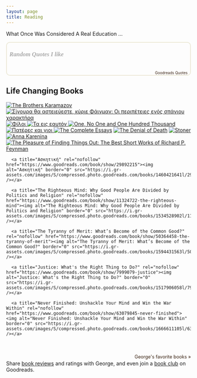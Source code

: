 ```yaml
---
layout: page
title: Reading
---
```


What Once Was Considered  A Real Education ...

<div style="border: 2px solid #EBE8D5; border-radius:10px; padding: 0px 7px 0px 7px;"><h3 style=""><a href="https://www.goodreads.com/user/show/98951412-george-polykratis" style="text-decoration: none;color:#aaa;font-family:georgia,serif;font-style:italic;" rel="nofollow">Random Quotes I like</a></h3><br/><div id="gr_quote_body"></div><script src="https://www.goodreads.com/quotes/widget/98951412-george-polykratis?v=2" type="text/javascript"></script><div style="text-align: right;"><a href="https://www.goodreads.com/quotes" style="color: #382110; text-decoration: none; font-size: 10px;" rel="nofollow">Goodreads Quotes</a></div></div>

## Life Changing Books
  <div class="gr_grid_container">
    <div>
      <a title="The Brothers Karamazov" rel="nofollow" href="https://www.goodreads.com/book/show/4934.The_Brothers_Karamazov"><img alt="The Brothers Karamazov" border="0" src="https://i.gr-assets.com/images/S/compressed.photo.goodreads.com/books/1427728126l/4934._SX50_.jpg" />
      </a>
      <a title="Σίγουρα θα αστειεύεστε, κύριε Φάινμαν: Οι περιπέτειες ενός σπάνιου χαρακτήρα" rel="nofollow" href="https://www.goodreads.com/book/show/26156824"><img alt="Σίγουρα θα αστειεύεστε, κύριε Φάινμαν: Οι περιπέτειες ενός σπάνιου χαρακτήρα" border="0" src="https://i.gr-assets.com/images/S/compressed.photo.goodreads.com/books/1440418993l/26156824._SX50_.jpg" />
      </a>
      <a title="Φίλοι" rel="nofollow" href="https://www.goodreads.com/book/show/36680239"><img alt="Φίλοι" border="0" src="https://i.gr-assets.com/images/S/compressed.photo.goodreads.com/books/1511900898l/36680239._SX50_.jpg" />
     </a>
      <a title="Τα εις εαυτόν" rel="nofollow" href="https://www.goodreads.com/book/show/16106598"><img alt="Τα εις εαυτόν" border="0" src="https://i.gr-assets.com/images/S/compressed.photo.goodreads.com/books/1600854971l/16106598._SX50_.jpg" />
      </a>
      <a title="One, No One and One Hundred Thousand" rel="nofollow" href="https://www.goodreads.com/book/show/12117.One_No_One_and_One_Hundred_Thousand"><img alt="One, No One and One Hundred Thousand" border="0" src="https://i.gr-assets.com/images/S/compressed.photo.goodreads.com/books/1388199785l/12117._SY75_.jpg" />
     </a>
      <a title="Πατέρες και γιοι" rel="nofollow" href="https://www.goodreads.com/book/show/28241088"><img alt="Πατέρες και γιοι" border="0" src="https://i.gr-assets.com/images/S/compressed.photo.goodreads.com/books/1648496155l/28241088._SX50_.jpg" />
    </a>
      <a title="The Complete Essays" rel="nofollow" href="https://www.goodreads.com/book/show/30735.The_Complete_Essays"><img alt="The Complete Essays" border="0" src="https://i.gr-assets.com/images/S/compressed.photo.goodreads.com/books/1657542435l/30735._SY75_.jpg" /></a>
      <a title="The Denial of Death" rel="nofollow" href="https://www.goodreads.com/book/show/52393457-the-denial-of-death"><img alt="The Denial of Death" border="0" src="https://i.gr-assets.com/images/S/compressed.photo.goodreads.com/books/1584266014l/52393457._SY75_.jpg" /></a>
     <a title="Stoner" rel="nofollow" href="https://www.goodreads.com/book/show/166997.Stoner"><img alt="Stoner" border="0" src="https://i.gr-assets.com/images/S/compressed.photo.goodreads.com/books/1320600716l/166997._SY75_.jpg" />
     </a>
      <a title="Anna Karenina" rel="nofollow" href="https://www.goodreads.com/book/show/155.Anna_Karenina"><img alt="Anna Karenina" border="0" src="https://i.gr-assets.com/images/S/compressed.photo.goodreads.com/books/1288758122l/155._SY75_.jpg" />
      </a>
      <a title="The Pleasure of Finding Things Out: The Best Short Works of Richard P. Feynman" rel="nofollow" href="https://www.goodreads.com/book/show/10260.The_Pleasure_of_Finding_Things_Out"><img alt="The Pleasure of Finding Things Out: The Best Short Works of Richard P. Feynman" border="0" src="https://i.gr-assets.com/images/S/compressed.photo.goodreads.com/books/1386924005l/10260._SY75_.jpg" />
      </a>

      <a title="Ασκητική" rel="nofollow" href="https://www.goodreads.com/book/show/29892215"><img alt="Ασκητική" border="0" src="https://i.gr-assets.com/images/S/compressed.photo.goodreads.com/books/1460421641l/29892215._SX98_.jpg" /></a> 
      
      <a title="The Righteous Mind: Why Good People Are Divided by Politics and Religion" rel="nofollow" href="https://www.goodreads.com/book/show/11324722-the-righteous-mind"><img alt="The Righteous Mind: Why Good People Are Divided by Politics and Religion" border="0" src="https://i.gr-assets.com/images/S/compressed.photo.goodreads.com/books/1534528902l/11324722._SX98_.jpg" /></a> 
      
      <a title="The Tyranny of Merit: What’s Become of the Common Good?" rel="nofollow" href="https://www.goodreads.com/book/show/50364458-the-tyranny-of-merit"><img alt="The Tyranny of Merit: What’s Become of the Common Good?" border="0" src="https://i.gr-assets.com/images/S/compressed.photo.goodreads.com/books/1594431563l/50364458._SX98_.jpg" /></a> 
      
      <a title="Justice: What's the Right Thing to Do?" rel="nofollow" href="https://www.goodreads.com/book/show/7999079-justice"><img alt="Justice: What's the Right Thing to Do?" border="0" src="https://i.gr-assets.com/images/S/compressed.photo.goodreads.com/books/1517906058l/7999079._SX98_.jpg" /></a>      
      
      <a title="Never Finished: Unshackle Your Mind and Win the War Within" rel="nofollow" href="https://www.goodreads.com/book/show/63079845-never-finished"><img alt="Never Finished: Unshackle Your Mind and Win the War Within" border="0" src="https://i.gr-assets.com/images/S/compressed.photo.goodreads.com/books/1666611105l/63079845._SX98_.jpg" /></a>      
</div>
    <br style="clear: both"/><br/><a class="gr_grid_branding" style="font-size: .9em; color: #382110; text-decoration: none; float: right; clear: both" rel="nofollow" href="https://www.goodreads.com/user/show/98951412-george-polykratis">George's favorite books »
  </a>
  <noscript><br/>Share <a rel="nofollow" href="/">book reviews</a> and ratings with George, and even join a <a rel="nofollow" href="/group">book club</a> on Goodreads.</noscript>
  </div>
